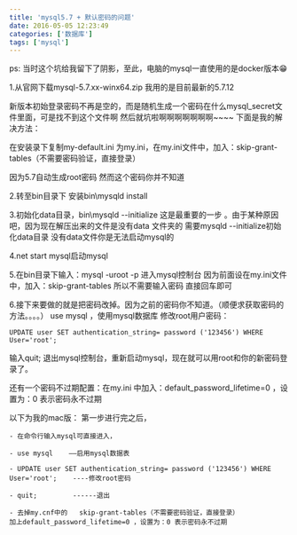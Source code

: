 ```yaml
---
title: 'mysql5.7 + 默认密码的问题'
date: 2016-05-05 12:23:49
categories: ['数据库']
tags: ['mysql']
---
```

ps: 当时这个坑给我留下了阴影，至此，电脑的mysql一直使用的是docker版本😁

1.从官网下载mysql-5.7.xx-winx64.zip 我用的是目前最新的5.7.12

新版本初始登录密码不再是空的，而是随机生成一个密码在什么mysql_secret文件里面，可是找不到这个文件啊
然后就坑啦啊啊啊啊啊啊啊~~~~
下面是我的解决方法：

在安装录下复制my-default.ini 为my.ini，在my.ini文件中，加入：skip-grant-tables（不需要密码验证，直接登录）

因为5.7自动生成root密码 然而这个密码你并不知道


2.转至bin目录下 安装bin\mysqld install


3.初始化data目录，bin\mysqld --initialize 
这是最重要的一步 。由于某种原因吧，因为现在解压出来的文件是没有data 文件夹的 需要mysqld --initialize初始化data目录 
没有data文件你是无法启动mysql的



4.net start mysql启动mysql



5.在bin目录下输入：mysql -uroot -p 进入mysql控制台 因为前面设在my.ini文件中，加入：skip-grant-tables 所以不需要输入密码 直接回车即可


6.接下来要做的就是把密码改掉。因为之前的密码你不知道。（顺便求获取密码的方法。。。。）
use mysql ，使用mysql数据库
修改root用户密码：
```
UPDATE user SET authentication_string= password ('123456') WHERE User='root';
```
输入quit;
退出mysql控制台，重新启动mysql，现在就可以用root和你的新密码登录了。


还有一个密码不过期配置：在my.ini 中加入：default_password_lifetime=0 ，设置为：0 表示密码永不过期


以下为我的mac版：
第一步进行完之后，
```
- 在命令行输入mysql可直接进入，
  
- use mysql    ——启用mysql数据表

- UPDATE user SET authentication_string= password ('123456') WHERE User='root';    ----修改root密码

- quit;         ------退出

- 去掉my.cnf中的   skip-grant-tables（不需要密码验证，直接登录）
加上default_password_lifetime=0 ，设置为：0 表示密码永不过期
```
